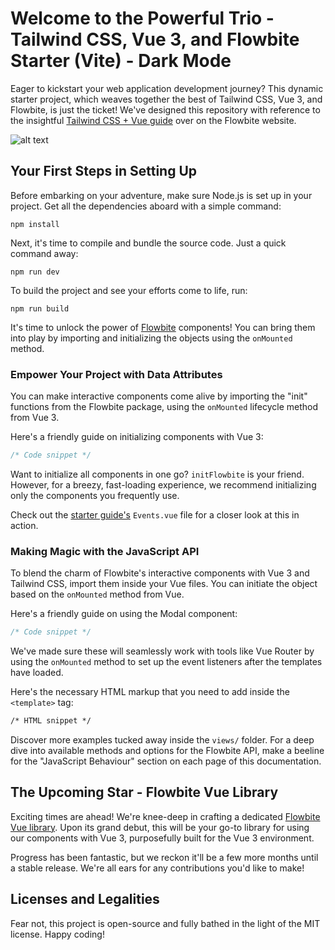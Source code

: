 # Welcome to the Powerful Trio - Tailwind CSS, Vue 3, and Flowbite Starter (Vite) - Dark Mode

Eager to kickstart your web application development journey? This dynamic starter project, which weaves together the best of Tailwind CSS, Vue 3, and Flowbite, is just the ticket! We've designed this repository with reference to the insightful [Tailwind CSS + Vue guide](https://flowbite.com/docs/getting-started/vue/) over on the Flowbite website. 

![alt text](https://i.imgur.com/5zEAbXc.png)

## Your First Steps in Setting Up

Before embarking on your adventure, make sure Node.js is set up in your project. Get all the dependencies aboard with a simple command:

```
npm install
```

Next, it's time to compile and bundle the source code. Just a quick command away:

```
npm run dev
```

To build the project and see your efforts come to life, run:

```
npm run build
```

It's time to unlock the power of [Flowbite](https://flowbite.com) components! You can bring them into play by importing and initializing the objects using the `onMounted` method.

### Empower Your Project with Data Attributes

You can make interactive components come alive by importing the "init" functions from the Flowbite package, using the `onMounted` lifecycle method from Vue 3. 

Here's a friendly guide on initializing components with Vue 3:

```javascript
/* Code snippet */
```

Want to initialize all components in one go? `initFlowbite` is your friend. However, for a breezy, fast-loading experience, we recommend initializing only the components you frequently use.

Check out the [starter guide's](https://github.com/themesberg/tailwind-vue-starter) `Events.vue` file for a closer look at this in action.

### Making Magic with the JavaScript API

To blend the charm of Flowbite's interactive components with Vue 3 and Tailwind CSS, import them inside your Vue files. You can initiate the object based on the `onMounted` method from Vue.

Here's a friendly guide on using the Modal component:

```javascript
/* Code snippet */
```

We've made sure these will seamlessly work with tools like Vue Router by using the `onMounted` method to set up the event listeners after the templates have loaded.

Here's the necessary HTML markup that you need to add inside the `<template>` tag:

```html
/* HTML snippet */
```

Discover more examples tucked away inside the `views/` folder. For a deep dive into available methods and options for the Flowbite API, make a beeline for the "JavaScript Behaviour" section on each page of this documentation.

## The Upcoming Star - Flowbite Vue Library

Exciting times are ahead! We're knee-deep in crafting a dedicated [Flowbite Vue library](https://github.com/themesberg/flowbite-vue). Upon its grand debut, this will be your go-to library for using our components with Vue 3, purposefully built for the Vue 3 environment. 

Progress has been fantastic, but we reckon it'll be a few more months until a stable release. We're all ears for any contributions you'd like to make!

## Licenses and Legalities

Fear not, this project is open-source and fully bathed in the light of the MIT license. Happy coding!
